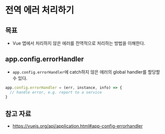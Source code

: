 # 전역 에러 처리하기

## 목표

- Vue 앱에서 처리하지 않은 에러를 전역적으로 처리하는 방법을 이해한다.

## app.config.errorHandler

- `app.config.errorHandler`에 catch하지 않은 에러의 global handler를 할당할 수 있다.

```js
app.config.errorHandler = (err, instance, info) => {
  // handle error, e.g. report to a service
}
```

## 참고 자료

- https://vuejs.org/api/application.html#app-config-errorhandler